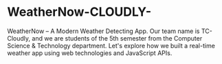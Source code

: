 # WeatherNow-CLOUDLY-
WeatherNow – A Modern Weather Detecting App.  Our team name is TC-Cloudly, and we are students of the 5th semester from  the Computer Science &amp; Technology department. Let's explore how we built a  real-time weather app using web technologies and JavaScript APIs.
